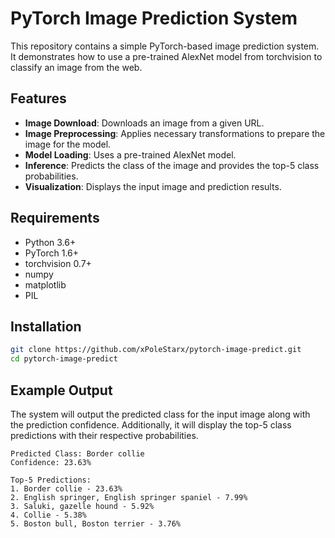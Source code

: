 # PyTorch Image Prediction System

This repository contains a simple PyTorch-based image prediction system. It demonstrates how to use a pre-trained AlexNet model from torchvision to classify an image from the web.

## Features

- **Image Download**: Downloads an image from a given URL.
- **Image Preprocessing**: Applies necessary transformations to prepare the image for the model.
- **Model Loading**: Uses a pre-trained AlexNet model.
- **Inference**: Predicts the class of the image and provides the top-5 class probabilities.
- **Visualization**: Displays the input image and prediction results.

## Requirements

- Python 3.6+
- PyTorch 1.6+
- torchvision 0.7+
- numpy
- matplotlib
- PIL

## Installation

```bash
git clone https://github.com/xPoleStarx/pytorch-image-predict.git
cd pytorch-image-predict
```
## Example Output

The system will output the predicted class for the input image along with the prediction confidence. Additionally, it will display the top-5 class predictions with their respective probabilities.

```shell
Predicted Class: Border collie
Confidence: 23.63%

Top-5 Predictions:
1. Border collie - 23.63%
2. English springer, English springer spaniel - 7.99%
3. Saluki, gazelle hound - 5.92%
4. Collie - 5.38%
5. Boston bull, Boston terrier - 3.76%
